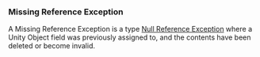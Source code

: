 ### Missing Reference Exception
A Missing Reference Exception is a type [Null Reference Exception](Null%20Reference%20Exception.md) where a Unity Object field was previously assigned to, and the contents have been deleted or become invalid.
